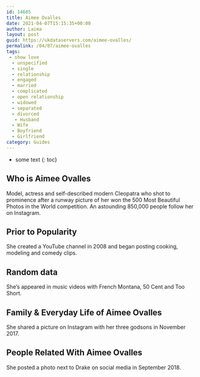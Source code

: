 ```yaml
---
id: 14685
title: Aimee Ovalles
date: 2021-04-07T15:15:35+00:00
author: Laima
layout: post
guid: https://ukdataservers.com/aimee-ovalles/
permalink: /04/07/aimee-ovalles
tags:
 - show love
  - unspecified
  - single
  - relationship
  - engaged
  - married
  - complicated
  - open relationship
  - widowed
  - separated
  - divorced
   - Husband
  - Wife
  - Boyfriend
  - Girlfriend
category: Guides
---
```


* some text
{: toc}


## Who is Aimee Ovalles
                  
                  
                  
Model, actress and self-described modern Cleopatra who shot to prominence after a runway picture of her won the 500 Most Beautiful Photos in the World competition. An astounding 850,000 people follow her on Instagram.
                  
              
            
              
            
                
                
                
## Prior to Popularity
                  
                  
                  
She created a YouTube channel in 2008 and began posting cooking, modeling and comedy clips.
                  
              
            
              
            
                
                
                
## Random data
                  
                  
                  
She&#8217;s appeared in music videos with French Montana, 50 Cent and Too Short.
                  
              
            
              
            
                
                
                
## Family & Everyday Life of Aimee Ovalles
                  
                  
                  
She shared a picture on Instagram with her three godsons in November 2017.
                  
              
            
              
            
                
                
                
## People Related With Aimee Ovalles
                  
                  
                  
She posted a photo next to Drake on social media in September 2018.
                  
              
            
              
            
                
              
            
              
              
            
            
              
            
          
          
          